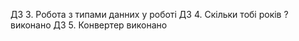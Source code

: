 ДЗ 3. Робота з типами данних            у роботі
ДЗ 4. Скільки тобі років ?              виконано
ДЗ 5. Конвертер                         виконано